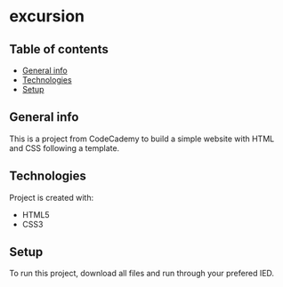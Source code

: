 # excursion
## Table of contents
* [General info](#general-info)
* [Technologies](#technologies)
* [Setup](#setup)

## General info
This is a project from CodeCademy to build a simple website with HTML and CSS following a template.
	
## Technologies
Project is created with:
* HTML5
* CSS3
	
## Setup
To run this project, download all files and run through your prefered IED.
